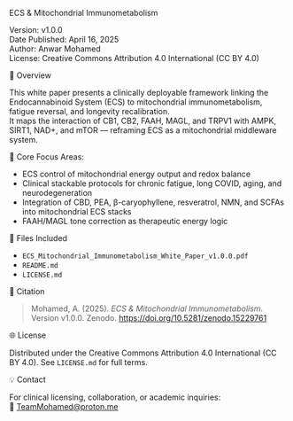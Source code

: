 ECS & Mitochondrial Immunometabolism

Version: v1.0.0  
Date Published: April 16, 2025  
Author: Anwar Mohamed  
License: Creative Commons Attribution 4.0 International (CC BY 4.0)


🔬 Overview

This white paper presents a clinically deployable framework linking the Endocannabinoid System (ECS) to mitochondrial immunometabolism, fatigue reversal, and longevity recalibration.  
It maps the interaction of CB1, CB2, FAAH, MAGL, and TRPV1 with AMPK, SIRT1, NAD+, and mTOR — reframing ECS as a mitochondrial middleware system.

📌 Core Focus Areas:
- ECS control of mitochondrial energy output and redox balance
- Clinical stackable protocols for chronic fatigue, long COVID, aging, and neurodegeneration
- Integration of CBD, PEA, β-caryophyllene, resveratrol, NMN, and SCFAs into mitochondrial ECS stacks
- FAAH/MAGL tone correction as therapeutic energy logic


📁 Files Included

- `ECS_Mitochondrial_Immunometabolism_White_Paper_v1.0.0.pdf`
- `README.md`
- `LICENSE.md`


📜 Citation

> Mohamed, A. (2025). *ECS & Mitochondrial Immunometabolism*. Version v1.0.0. Zenodo. https://doi.org/10.5281/zenodo.15229761


🌐 License

Distributed under the Creative Commons Attribution 4.0 International (CC BY 4.0). See `LICENSE.md` for full terms.


💡 Contact

For clinical licensing, collaboration, or academic inquiries:  
📧 TeamMohamed@proton.me 

